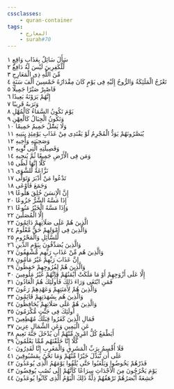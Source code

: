 ```yaml
---
cssclasses:
    - quran-container
tags:
    - المعارج
    - surah#70
---
```


سَأَلَ سَائِلٌ بِعَذَابٍ وَاقِعٍ  ١<br>
لِّلْكَفِرِينَ لَيْسَ لَهُ دَافِعٌ  ٢<br>
مِّنَ اللَّهِ ذِى الْمَعَارِجِ  ٣<br>
تَعْرُجُ الْمَلَئِكَةُ وَالرُّوحُ إِلَيْهِ فِى يَوْمٍ كَانَ مِقْدَارُهُ خَمْسِينَ أَلْفَ سَنَةٍ  ٤<br>
فَاصْبِرْ صَبْرًا جَمِيلًا  ٥<br>
إِنَّهُمْ يَرَوْنَهُ بَعِيدًا  ٦<br>
وَنَرَىهُ قَرِيبًا  ٧<br>
يَوْمَ تَكُونُ السَّمَاءُ كَالْمُهْلِ  ٨<br>
وَتَكُونُ الْجِبَالُ كَالْعِهْنِ  ٩<br>
وَلَا يَسَْٔلُ حَمِيمٌ حَمِيمًا  ١۰<br>
يُبَصَّرُونَهُمْ يَوَدُّ الْمُجْرِمُ لَوْ يَفْتَدِى مِنْ عَذَابِ يَوْمِئِذٍ بِبَنِيهِ  ١١<br>
وَصَحِبَتِهِ وَأَخِيهِ  ١٢<br>
وَفَصِيلَتِهِ الَّتِى تُْٔوِيهِ  ١٣<br>
وَمَن فِى الْأَرْضِ جَمِيعًا ثُمَّ يُنجِيهِ  ١٤<br>
كَلَّا إِنَّهَا لَظَى  ١٥<br>
نَزَّاعَةً لِّلشَّوَى  ١٦<br>
تَدْعُوا مَنْ أَدْبَرَ وَتَوَلَّى  ١٧<br>
وَجَمَعَ فَأَوْعَى  ١٨<br>
إِنَّ الْإِنسَنَ خُلِقَ هَلُوعًا  ١٩<br>
إِذَا مَسَّهُ الشَّرُّ جَزُوعًا  ٢۰<br>
وَإِذَا مَسَّهُ الْخَيْرُ مَنُوعًا  ٢١<br>
إِلَّا الْمُصَلِّينَ  ٢٢<br>
الَّذِينَ هُمْ عَلَى صَلَاتِهِمْ دَائِمُونَ  ٢٣<br>
وَالَّذِينَ فِى أَمْوَلِهِمْ حَقٌّ مَّعْلُومٌ  ٢٤<br>
لِّلسَّائِلِ وَالْمَحْرُومِ  ٢٥<br>
وَالَّذِينَ يُصَدِّقُونَ بِيَوْمِ الدِّينِ  ٢٦<br>
وَالَّذِينَ هُم مِّنْ عَذَابِ رَبِّهِم مُّشْفِقُونَ  ٢٧<br>
إِنَّ عَذَابَ رَبِّهِمْ غَيْرُ مَأْمُونٍ  ٢٨<br>
وَالَّذِينَ هُمْ لِفُرُوجِهِمْ حَفِظُونَ  ٢٩<br>
إِلَّا عَلَى أَزْوَجِهِمْ أَوْ مَا مَلَكَتْ أَيْمَنُهُمْ فَإِنَّهُمْ غَيْرُ مَلُومِينَ  ٣۰<br>
فَمَنِ ابْتَغَى وَرَاءَ ذَلِكَ فَأُولَئِكَ هُمُ الْعَادُونَ  ٣١<br>
وَالَّذِينَ هُمْ لِأَمَنَتِهِمْ وَعَهْدِهِمْ رَعُونَ  ٣٢<br>
وَالَّذِينَ هُم بِشَهَدَتِهِمْ قَائِمُونَ  ٣٣<br>
وَالَّذِينَ هُمْ عَلَى صَلَاتِهِمْ يُحَافِظُونَ  ٣٤<br>
أُولَئِكَ فِى جَنَّتٍ مُّكْرَمُونَ  ٣٥<br>
فَمَالِ الَّذِينَ كَفَرُوا قِبَلَكَ مُهْطِعِينَ  ٣٦<br>
عَنِ الْيَمِينِ وَعَنِ الشِّمَالِ عِزِينَ  ٣٧<br>
أَيَطْمَعُ كُلُّ امْرِئٍ مِّنْهُمْ أَن يُدْخَلَ جَنَّةَ نَعِيمٍ  ٣٨<br>
كَلَّا إِنَّا خَلَقْنَهُم مِّمَّا يَعْلَمُونَ  ٣٩<br>
فَلَا أُقْسِمُ بِرَبِّ الْمَشَرِقِ وَالْمَغَرِبِ إِنَّا لَقَدِرُونَ  ٤۰<br>
عَلَى أَن نُّبَدِّلَ خَيْرًا مِّنْهُمْ وَمَا نَحْنُ بِمَسْبُوقِينَ  ٤١<br>
فَذَرْهُمْ يَخُوضُوا وَيَلْعَبُوا حَتَّى يُلَقُوا يَوْمَهُمُ الَّذِى يُوعَدُونَ  ٤٢<br>
يَوْمَ يَخْرُجُونَ مِنَ الْأَجْدَاثِ سِرَاعًا كَأَنَّهُمْ إِلَى نُصُبٍ يُوفِضُونَ  ٤٣<br>
خَشِعَةً أَبْصَرُهُمْ تَرْهَقُهُمْ ذِلَّةٌ ذَلِكَ الْيَوْمُ الَّذِى كَانُوا يُوعَدُونَ  ٤٤<br>
